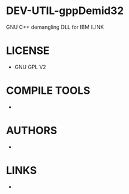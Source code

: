 DEV-UTIL-gppDemid32
==============

GNU C++ demangling DLL for IBM ILINK


LICENSE
===============
* GNU GPL V2

COMPILE TOOLS
===============
* 

AUTHORS
===============
* 

LINKS
===============
* 
